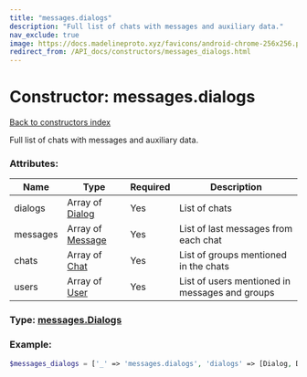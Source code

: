 ```yaml
---
title: "messages.dialogs"
description: "Full list of chats with messages and auxiliary data."
nav_exclude: true
image: https://docs.madelineproto.xyz/favicons/android-chrome-256x256.png
redirect_from: /API_docs/constructors/messages_dialogs.html
---
```

# Constructor: messages.dialogs  
[Back to constructors index](index.md)



Full list of chats with messages and auxiliary data.

### Attributes:

| Name     |    Type       | Required | Description |
|----------|---------------|----------|-------------|
|dialogs|Array of [Dialog](../types/Dialog.md) | Yes|List of chats|
|messages|Array of [Message](../types/Message.md) | Yes|List of last messages from each chat|
|chats|Array of [Chat](../types/Chat.md) | Yes|List of groups mentioned in the chats|
|users|Array of [User](../types/User.md) | Yes|List of users mentioned in messages and groups|



### Type: [messages.Dialogs](../types/messages.Dialogs.md)


### Example:

```php
$messages_dialogs = ['_' => 'messages.dialogs', 'dialogs' => [Dialog, Dialog], 'messages' => [Message, Message], 'chats' => [Chat, Chat], 'users' => [User, User]];
```  
